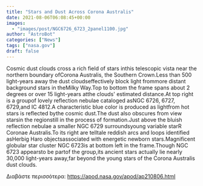 ```yaml
---
title: "Stars and Dust Across Corona Australis"
date: 2021-08-06T06:08:45+00:00
images:
  - "images/post/NGC6726_6723_2panel1100.jpg"
author: "AstroBot"
categories: ["News"]
tags: ["nasa.gov"]
draft: false
---
```


Cosmic dust clouds cross a rich field of stars inthis telescopic vista near the northern boundary ofCorona Australis, the Southern Crown.Less than 500 light-years away the dust cloudseffectively block light frommore distant background stars in theMilky Way.Top to bottom the frame spans about 2 degrees or over 15 light-years atthe clouds' estimated distance.At top right is a groupof lovely reflection nebulae cataloged asNGC 6726, 6727, 6729,and IC 4812.A characteristic blue color is produced as lightfrom hot stars is reflected bythe cosmic dust.The dust also obscures from view starsin the regionstill in the process of formation.Just above the bluish reflection nebulae a smaller NGC 6729 surroundsyoung variable starR Coronae Australis.To its right are telltale reddish arcs and loops identified asHerbig Haro objectsassociated with energetic newborn stars.Magnificent globular star cluster NGC 6723is at bottom left in the frame.Though NGC 6723 appearsto be partof the group,its ancient stars actually lie nearly 30,000 light-years away,far beyond the young stars of the Corona Australis dust clouds.

Διαβάστε περισσότερα: https://apod.nasa.gov/apod/ap210806.html
